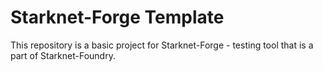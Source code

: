 # Starknet-Forge Template

This repository is a basic project for Starknet-Forge - testing tool that is a part of Starknet-Foundry. 

